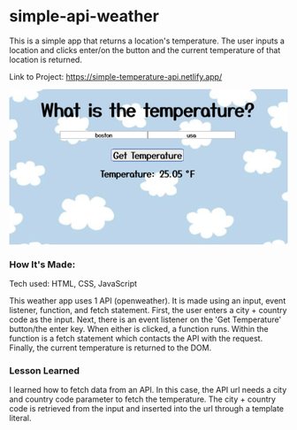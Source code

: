# simple-api-weather

This is a simple app that returns a location's temperature. The user inputs a location and clicks enter/on the button and the current temperature of that location is returned. 

Link to Project: https://simple-temperature-api.netlify.app/

![Project Image](/pic/weather.png)


### How It's Made:

Tech used: HTML, CSS, JavaScript

This weather app uses 1 API (openweather). It is made using an input, event listener, function, and fetch statement. First, the user enters a city + country code as the input. Next, there is an event listener on the 'Get Temperature' button/the enter key. When either is clicked, a function runs. Within the function is a fetch statement which contacts the API with the request. Finally, the current temperature is returned to the DOM.  


### Lesson Learned

I learned how to fetch data from an API. In this case, the API url needs a city and country code parameter to fetch the temperature. The city + country code is retrieved from the input and inserted into the url through a template literal.  
 

###
